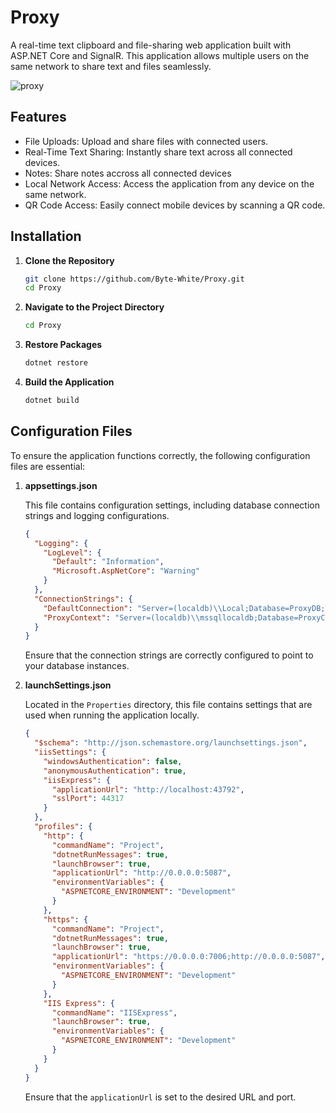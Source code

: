 # Proxy

A real-time text clipboard and file-sharing web application built with ASP.NET Core and SignalR. This application allows multiple users on the same network to share text and files seamlessly.

![proxy](https://github.com/user-attachments/assets/c43686c9-2d5a-4158-9b8f-689f5b3281b6)


## Features

* File Uploads: Upload and share files with connected users.
* Real-Time Text Sharing: Instantly share text across all connected devices.
* Notes: Share notes accross all connected devices
* Local Network Access: Access the application from any device on the same network.
* QR Code Access: Easily connect mobile devices by scanning a QR code.


## Installation

1. **Clone the Repository**

   ```bash
   git clone https://github.com/Byte-White/Proxy.git
   cd Proxy
   ```

2. **Navigate to the Project Directory**

   ```bash
   cd Proxy
   ```

3. **Restore Packages**

   ```bash
   dotnet restore
   ```

4. **Build the Application**

   ```bash
   dotnet build
   ```

## Configuration Files

To ensure the application functions correctly, the following configuration files are essential:

1. **appsettings.json**

   This file contains configuration settings, including database connection strings and logging configurations.

   ```json
   {
     "Logging": {
       "LogLevel": {
         "Default": "Information",
         "Microsoft.AspNetCore": "Warning"
       }
     },
     "ConnectionStrings": {
       "DefaultConnection": "Server=(localdb)\\Local;Database=ProxyDB;Trusted_Connection=True;TrustServerCertificate=True;",
       "ProxyContext": "Server=(localdb)\\mssqllocaldb;Database=ProxyContext-edd63e76-56a7-4e53-a379-4978670a0fd5;Trusted_Connection=True;MultipleActiveResultSets=true"
     }
   }
   ```
   Ensure that the connection strings are correctly configured to point to your database instances.


2. **launchSettings.json**

   Located in the `Properties` directory, this file contains settings that are used when running the application locally.

   ```json
   {
     "$schema": "http://json.schemastore.org/launchsettings.json",
     "iisSettings": {
       "windowsAuthentication": false,
       "anonymousAuthentication": true,
       "iisExpress": {
         "applicationUrl": "http://localhost:43792",
         "sslPort": 44317
       }
     },
     "profiles": {
       "http": {
         "commandName": "Project",
         "dotnetRunMessages": true,
         "launchBrowser": true,
         "applicationUrl": "http://0.0.0.0:5087",
         "environmentVariables": {
           "ASPNETCORE_ENVIRONMENT": "Development"
         }
       },
       "https": {
         "commandName": "Project",
         "dotnetRunMessages": true,
         "launchBrowser": true,
         "applicationUrl": "https://0.0.0.0:7006;http://0.0.0.0:5087",
         "environmentVariables": {
           "ASPNETCORE_ENVIRONMENT": "Development"
         }
       },
       "IIS Express": {
         "commandName": "IISExpress",
         "launchBrowser": true,
         "environmentVariables": {
           "ASPNETCORE_ENVIRONMENT": "Development"
         }
       }
     }
   }
   ```

   Ensure that the `applicationUrl` is set to the desired URL and port.
